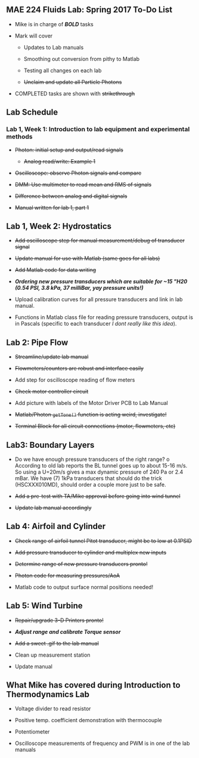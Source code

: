 ## MAE 224 Fluids Lab: Spring 2017 To-Do List

- Mike is in charge of **_BOLD_** tasks

- Mark will cover

    * Updates to Lab manuals

    * Smoothing out conversion from pithy to Matlab

    * Testing all changes on each lab

    * ~~Unclaim and update all Particle Photons~~

- COMPLETED tasks are shown with ~~strikethrough~~

## Lab Schedule

### Lab 1, Week 1: Introduction to lab equipment and experimental methods

- ~~Photon: initial setup and output/read signals~~

    * ~~Analog read/write: Example 1~~

- ~~Oscilloscope: observe Photon signals and compare~~

- ~~DMM: Use multimeter to read mean and RMS of signals~~

- ~~Difference between analog and digital signals~~

- ~~Manual written for lab 1, part 1~~

## Lab 1, Week 2: Hydrostatics

- ~~Add oscilloscope step for manual measurement/debug of transducer signal~~

- ~~Update manual for use with Matlab (same goes for all labs)~~
- ~~Add Matlab code for data writing~~
- **_Ordering new pressure transducers which are suitable for ~15 "H20 (0.54 PSI, 3.8 kPa, 37 milliBar, yay pressure units!)_**
- Upload calibration curves for all pressure transducers and link in lab manual.
- Functions in Matlab class file for reading pressure transducers, output is in Pascals (specific to each transducer _I dont really like this idea_).

## Lab 2: Pipe Flow

- ~~Streamline/update lab manual~~

- ~~Flowmeters/counters are robust and interface easily~~

- Add step for oscilloscope reading of flow meters

- ~~Check motor controller circuit~~

- Add picture with labels of the Motor Driver PCB to Lab Manual

- ~~Matlab/Photon `getTone()` function is acting weird, investigate!~~

- ~~Terminal Block for all circuit connections (motor, flowmeters, etc)~~

## Lab3: Boundary Layers

- Do we have enough pressure transducers of the right range?
    o According to old lab reports the BL tunnel goes up to about 15-16 m/s. So using a U=20m/s gives a max dynamic pressure of 240 Pa or 2.4 mBar. We have (7) 1kPa transducers that should do the trick (HSCXXX010MD), should order a couple more just to be safe.
 
- ~~Add a pre-test with TA/Mike approval before going into wind tunnel~~

- ~~Update lab manual accordingly~~

## Lab 4: Airfoil and Cylinder

- ~~Check range of airfoil tunnel Pitot transducer, might be to low at 0.1PSID~~

- ~~Add pressure transducer to cylinder and multiplex new inputs~~

- ~~Determine range of new pressure transducers pronto!~~

- ~~Photon code for measuring pressures/AoA~~

- Matlab code to output surface normal positions needed!

## Lab 5: Wind Turbine

- ~~Repair/upgrade 3-D Printers pronto!~~

- **_Adjust range and calibrate Torque sensor_**

- ~~Add a sweet .gif to the lab manual~~

- Clean up measurement station

- Update manual

## What Mike has covered during Introduction to Thermodynamics Lab

- Voltage divider to read resistor

- Positive temp. coefficient demonstration with thermocouple

- Potentiometer

- Oscilloscope measurements of frequency and PWM is in one of the lab manuals

